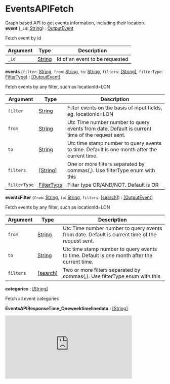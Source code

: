 # EventsAPIFetch
Graph based API to get events information, including their location. <br />
**event** (`_id`: [String](scalar#string)) : [OutputEvent](object#outputevent)

Fetch event by id

| Argument  | Type               | Description      |
| --------- | ------------------ | ---------------- |
| `_id` | [String](scalar#string) | Id of an event to be requested |

**events** (`filter`: [String](scalar#string), `from`: [String](scalar#string), `to`: [String](scalar#string), `filters`: [[String]](scalar#string), `filterType`: [FilterType](enum#filtertype)) : [[OutputEvent]](object#outputevent)

Fetch events by any filter, such as locationId=LON

| Argument  | Type               | Description      |
| --------- | ------------------ | ---------------- |
| `filter` | [String](scalar#string) | Filter events on the basis of input fields, eg. locationId=LON |
| `from` | [String](scalar#string) | Utc Time number number to query events from date. Default is current time of the request sent. |
| `to` | [String](scalar#string) | Utc time stamp number to query events to time. Default is one month after the current time. |
| `filters` | [[String]](scalar#string) | One or more filters separated by commas(,). Use filterType enum with this |
| `filterType` | [FilterType](enum#filtertype) | Filter type OR/AND/NOT. Default is OR |

**eventsFilter** (`from`: [String](scalar#string), `to`: [String](scalar#string), `filters`: [[search]](search)) : [[OutputEvent]](object#outputevent)

Fetch events by any filter, such as locationId=LON

| Argument  | Type               | Description      |
| --------- | ------------------ | ---------------- |
| `from` | [String](scalar#string) | Utc Time number number to query events from date. Default is current time of the request sent. |
| `to` | [String](scalar#string) | Utc time stamp number to query events to time. Default is one month after the current time. |
| `filters` | [[search]](search) | Two or more filters separated by commas(,). Use filterType enum with this |

**categories**  : [[String]](scalar#string)

Fetch all event categories

**EventsAPIResponseTime_Oneweektimelinedata**  : [[String]](scalar#string)

<iframe src="https://app.datadoghq.com/graph/embed?token=604d6baee98a8207f465840f9eeef3847bf06fa983bf64be7f6489793fbb61c5&height=200&width=400&legend=true" width="400" height="200" frameborder="0"></iframe> 
